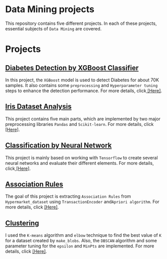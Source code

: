 ﻿# Data Mining projects
This repository contains five different projects. In each of these projects, essential subjects of ```Data Mining``` are covered.

# Projects

## [Diabetes Detection by ‍‍‍XGBoost Classifier](https://github.com/MohammadJavadArdestani/Data-Mining-projects/tree/main/Diabetes_detection_by_XGBoost_Classifier)<br>
In this project, the ```XGBoost``` model is used to detect Diabetes for about 70K samples. It also contains some ```preprocessing``` and ``Hyperparameter tuning`` steps to enhance the detection performance. For more details, click[ <u>[Here]</u>](https://github.com/MohammadJavadArdestani/Data-Mining-projects/tree/main/Diabetes_detection_by_XGBoost_Classifier).


## [Iris Dataset Analysis](https://github.com/MohammadJavadArdestani/Data-Mining-projects/tree/main/Iris%20Dataset%20analysis)<br>
This project contains five main parts, which are implemented by two major preprocessing libraries ```Pandas``` and ```Scikit-learn```. For more details, click[ <u>[Here]</u>](https://github.com/MohammadJavadArdestani/Data-Mining-projects/tree/main/Iris%20Dataset%20analysis).

## [Classification by Neural Network](https://github.com/MohammadJavadArdestani/Data-Mining-projects/tree/main/Classification%20by%20Neural%20Network)<br>
This project is mainly based on working with ```Tensorflow``` to create several neural networks and evaluate their different elements. For more details, click[ <u>[Here]</u>](https://github.com/MohammadJavadArdestani/Data-Mining-projects/tree/main/Classification%20by%20Neural%20Network).


## [Association Rules](https://github.com/MohammadJavadArdestani/Data-Mining-projects/tree/main/Association%20Rules)<br>
The goal of this project is extracting ```Association Rules```  from ```Hypermarket_dataset``` using ```TransactionEncoder``` and```Apriori algorithm```. For more details, click [<u>[Here]</u>](https://github.com/MohammadJavadArdestani/Data-Mining-projects/tree/main/Association%20Rules).

## [Clustering ](https://github.com/MohammadJavadArdestani/Data-Mining-projects/tree/main/Clustering) <br>
I used the ```K-means``` algorithm and ```elbow``` technique to find the best value of ```K``` for a dataset created by ```make_blobs```. Also, the ```DBSCAN``` algorithm and some parameter tuning for the ```epsilon``` and ```MinPts``` are implemented. For more details, click [<u>[Here]</u>](https://github.com/MohammadJavadArdestani/Data-Mining-projects/tree/main/Clustering).
